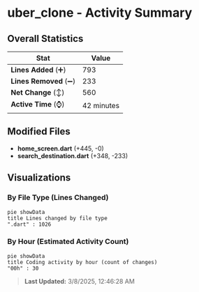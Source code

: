 # uber_clone - Activity Summary 

## Overall Statistics

| Stat                   | Value                                                             |
| ---------------------- | ----------------------------------------------------------------- |
| **Lines Added** (➕)   | 793                                          |
| **Lines Removed** (➖) | 233                                        |
| **Net Change** (↕)    | 560                |
| **Active Time** (⌚)   | 42 minutes |


## Modified Files
- **home_screen.dart** (+445, -0)
- **search_destination.dart** (+348, -233)

## Visualizations

### By File Type (Lines Changed)

```mermaid
pie showData
title Lines changed by file type
".dart" : 1026
```

### By Hour (Estimated Activity Count)

```mermaid
pie showData
title Coding activity by hour (count of changes)
"00h" : 30
```


> **Last Updated:** 3/8/2025, 12:46:28 AM